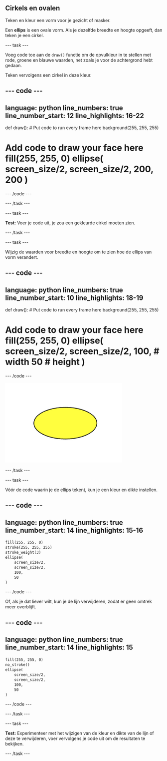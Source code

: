 ## Cirkels en ovalen

Teken en kleur een vorm voor je gezicht of masker.

Een **ellips** is een ovale vorm. Als je dezelfde breedte en hoogte opgeeft, dan teken je een cirkel.

--- task ---

Voeg code toe aan de `draw()` functie om de opvulkleur in te stellen met rode, groene en blauwe waarden, net zoals je voor de achtergrond hebt gedaan.

Teken vervolgens een cirkel in deze kleur.

--- code ---
---
language: python line_numbers: true line_number_start: 12
line_highlights: 16-22
---

def draw(): # Put code to run every frame here background(255, 255, 255)  
# Add code to draw your face here fill(255, 255, 0) ellipse( screen_size/2, screen_size/2, 200, 200 )

--- /code ---

--- /task ---

--- task ---

**Test:** Voer je code uit, je zou een gekleurde cirkel moeten zien.

--- /task ---

--- task ---

Wijzig de waarden voor breedte en hoogte om te zien hoe de ellips van vorm verandert.

--- code ---
---
language: python line_numbers: true line_number_start: 10
line_highlights: 18-19
---

def draw(): # Put code to run every frame here background(255, 255, 255)  
# Add code to draw your face here fill(255, 255, 0) ellipse( screen_size/2, screen_size/2, 100, # width 50   # height )

--- /code ---

![Een gele ellips die breder is dan hij hoog is.](images/change_shape.png)

--- /task ---

--- task ---

Vóór de code waarin je de ellips tekent, kun je een kleur en dikte instellen.


--- code ---
---
language: python line_numbers: true line_number_start: 14
line_highlights: 15-16
---

    fill(255, 255, 0) 
    stroke(255, 255, 255)  
    stroke_weight(3)
    ellipse(
        screen_size/2, 
        screen_size/2, 
        100, 
        50
    )

--- /code ---

Of, als je dat liever wilt, kun je de lijn verwijderen, zodat er geen omtrek meer overblijft.

--- code ---
---
language: python line_numbers: true line_number_start: 14
line_highlights: 15
---

    fill(255, 255, 0) 
    no_stroke()
    ellipse(
        screen_size/2, 
        screen_size/2, 
        100, 
        50
    )

--- /code ---

--- /task ---

--- task ---

**Test:** Experimenteer met het wijzigen van de kleur en dikte van de lijn of deze te verwijderen, voer vervolgens je code uit om de resultaten te bekijken.

--- /task ---